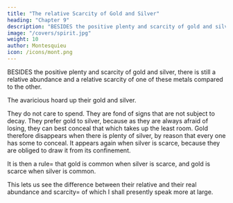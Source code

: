 ```yaml
---
title: "The relative Scarcity of Gold and Silver"
heading: "Chapter 9"
description: "BESIDES the positive plenty and scarcity of gold and silver, there is still a relative abundance and a relative scarcity of one of these metals compared to the other"
image: "/covers/spirit.jpg"
weight: 10
author: Montesquieu
icon: /icons/mont.png
---
```




BESIDES the positive plenty and scarcity of gold and silver, there is still a relative abundance and a relative scarcity of one of these metals compared to the other.

The avaricious hoard up their gold and silver.

They do not care to spend.
They are fond of signs that are not subject to decay.
They prefer gold to silver, because as they are always afraid of losing, they can best conceal that which takes up the least room.
Gold therefore disappears when there is plenty of silver, by reason that every one has some to conceal.
It appears again when silver is scarce, because they are obliged to draw it from its confinement.

It is then a rule= that gold is common when silver is scarce, and gold is scarce when silver is common.

This lets us see the difference between their relative and their real abundance and scarcity= of which I shall presently speak more at large.
